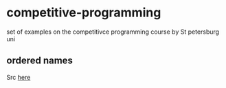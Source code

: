 # competitive-programming
set of examples on the competitivce programming course by St petersburg uni


## ordered names
Src [here](,/order-names/src/order-names.py)  
